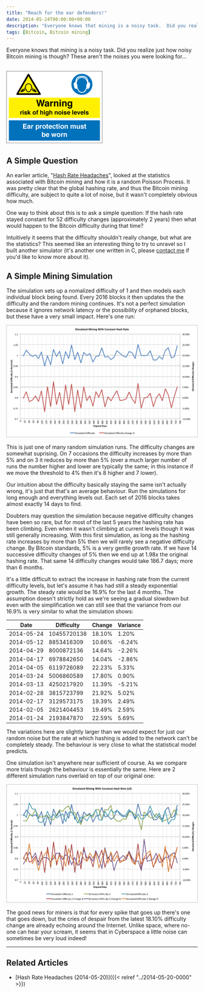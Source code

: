 ```yaml
---
title: "Reach for the ear defenders!"
date: 2014-05-24T00:00:00+00:00
description: "Everyone knows that mining is a noisy task.  Did you realize just how noisy Bitcoin mining is though?  These aren't the noises you were looking for..."
tags: [Bitcoin, Bitcoin mining]
---
```

Everyone knows that mining is a noisy task.  Did you realize just how
noisy Bitcoin mining is though? These aren't the noises you were
looking for...

## ![High noise level warning sign](./high-noise-levels.jpg)

## A Simple Question

An earlier article, "[Hash Rate Headaches](index.php?option=com_content&view=article&id=27:hash-rate-headaches&catid=8:analysis&Itemid=110)",
looked at the statistics associated with Bitcoin mining and how it is a
random Poisson Process.  It was pretty clear that the global hashing
rate, and thus the Bitcoin mining difficulty, are subject to quite a lot
of noise, but it wasn't completely obvious how much.

One way to think about this is to ask a simple question: If the hash
rate stayed constant for 52 difficulty changes (approximately 2 years)
then what would happen to the Bitcoin difficulty during that time?

Intuitively it seems that the difficulty shouldn't really change, but
what are the statistics? This seemed like an interesting thing to try to
unravel so I built another simulator (it's another one written in C,
please [contact me](contact) if you'd like to know more about it).

## A Simple Mining Simulation

The simulation sets up a nomalized difficulty of 1 and then models each
individual block being found.  Every 2016 blocks it then updates the the
difficulty and the random mining continues.  It's not a perfect
simulation because it ignores network latency or the possibility of
orphaned blocks, but these have a very small impact.  Here's one run:

![Chart showing noise spikes in the Bitcoin difficulty based on a simulation at a constant hash rate](./simulation.png "Bitcoin difficulty simulated with constant hash rate")

This is just one of many random simulation runs.  The difficulty changes
are somewhat suprising.  On 7 occasions the difficulty increases by more
than 5% and on 3 it reduces by more than 5% (over a much larger number
of runs the number higher and lower are typically the same; in this
instance if we move the threshold to 4% then it's 8 higher and 7
lower).

Our intuition about the difficulty basically staying the same isn't
actually wrong, it's just that that's an average behaviour.  Run the
simulations for long enough and everything levels out.  Each set of 2016
blocks takes almost exactly 14 days to find.

Doubters may question the simulation because negative difficulty changes
have been so rare, but for most of the last 5 years the hashing rate has
been climbing.  Even when it wasn't climbing at current levels though it
was still generally increasing.  With this first simulation, as long
as the hashing rate increases by more than 5% then we will rarely see a
negative difficulty change.  By Bitcoin standards, 5% is a very gentle
growth rate.  If we have 14 successive difficulty changes of 5% then we
end up at 1.98x the original hashing rate.  That same 14 difficulty
changes would take 186.7 days; more than 6 months.

It's a little difficult to extract the increase in hashing rate from
the current difficulty levels, but let's assume it has had still a
steady exponential growth.  The steady rate would be 16.9% for the last 4
months.  The assumption doesn't strictly hold as we're seeing a gradual
slowdown but even with the simplification we can still see that the
variance from our 16.9% is very similar to what the simulation shows:

| **Date**   | **Difficulty** | **Change** | **Variance** |
| ---------- | -------------- | ---------- | ------------ |
| 2014-05-24 | 10455720138    | 18.10%     | 1.20%        |
| 2014-05-12 | 8853416309     | 10.66%     | -6.24%       |
| 2014-04-29 | 8000872136     | 14.64%     | -2.26%       |
| 2014-04-17 | 6978842650     | 14.04%     | -2.86%       |
| 2014-04-05 | 6119726089     | 22.23%     | 5.33%        |
| 2014-03-24 | 5006860589     | 17.80%     | 0.90%        |
| 2014-03-13 | 4250217920     | 11.39%     | -5.21%       |
| 2014-02-28 | 3815723799     | 21.92%     | 5.02%        |
| 2014-02-17 | 3129573175     | 19.39%     | 2.49%        |
| 2014-02-05 | 2621404453     | 19.49%     | 2.59%        |
| 2014-01-24 | 2193847870     | 22.59%     | 5.69%        |

The variations here are slightly larger than we would expect for just
our random noise but the rate at which hashing is added to the network
can't be completely steady.  The behaviour is very close to what the
statistical model predicts.

One simulation isn't anywhere near sufficient of course.  As we compare
more trials though the behaviour is essentially the same.  Here are 2
different simulation runs overlaid on top of our original one:

![simulation x3](./simulation_x3.png)

The good news for miners is that for every spike that goes up there's
one that goes down, but the cries of despair from the latest 18.10%
difficulty change are already echoing around the Internet.  Unlike space,
where no-one can hear your scream, it seems that in Cyberspace a little
noise can sometimes be very loud indeed!

------------------------------------------------------------------------

## Related Articles

- [Hash Rate Headaches (2014-05-20)]({{< relref "../2014-05-20-0000" >}})
